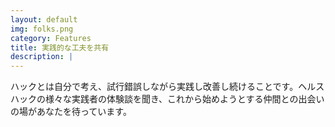 ```yaml
---
layout: default
img: folks.png
category: Features
title: 実践的な工夫を共有
description: |
---
```

ハックとは自分で考え、試行錯誤しながら実践し改善し続けることです。ヘルスハックの様々な実践者の体験談を聞き、これから始めようとする仲間との出会いの場があなたを待っています。